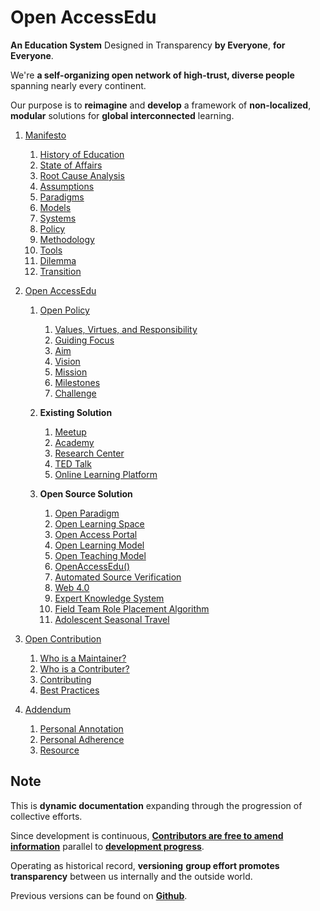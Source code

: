 # Open AccessEdu

**An Education System** Designed in Transparency **by Everyone**, **for
Everyone**.

We're **a self-organizing open network of high-trust, diverse people** spanning
nearly every continent.

Our purpose is to **reimagine** and **develop** a framework of
**non-localized**, **modular** solutions for **global interconnected** learning.

1.  [Manifesto](documentation/manifesto/manifesto.md)

    1. [History of Education](documentation/manifesto/history.md)
    2. [State of Affairs](documentation/manifesto/affairs.md)
    3. [Root Cause Analysis](documentation/manifesto/analysis.md)
    4. [Assumptions](documentation/manifesto/assumption.md)
    5. [Paradigms](documentation/manifesto/paradigms.md)
    6. [Models](documentation/manifesto/model.md)
    7. [Systems](documentation/manifesto/systems.md)
    8. [Policy](documentation/manifesto/policy.md)
    9. [Methodology](documentation/manifesto/methodology.md)
    10. [Tools](documentation/manifesto/tools.md)
    11. [Dilemma](documentation/manifesto/dilemma.md)
    12. [Transition](documentation/manifesto/transition.md)

2.  [Open AccessEdu](readme.md)

    1. [Open Policy](documentation/policy/openpolicy.md)

       1. [Values, Virtues, and Responsibility](documentation/policy/values.md)
       2. [Guiding Focus](documentation/policy/focus.md)
       3. [Aim](documentation/policy/aim.md)
       4. [Vision](documentation/policy/vision.md)
       5. [Mission](documentation/policy/mission.md)
       6. [Milestones](documentation/policy/milestone.md)
       7. [Challenge](documentation/policy/challenge.md)

    2. **Existing Solution**

       1. [Meetup](documentation/solutions/meetup.md)
       2. [Academy](documentation/solutions/academy.md)
       3. [Research Center](documentation/solutions/research.md)
       4. [TED Talk](documentation/solutions/ted.md)
       5. [Online Learning Platform](documentation/solutions/learningplatform.md)

    3. **Open Source Solution**

       1. [Open Paradigm](documentation/solutions/paradigm.md)
       2. [Open Learning Space](documentation/solutions/space.md)
       3. [Open Access Portal](documentation/solutions/portal.md)
       4. [Open Learning Model](documentation/solutions/learning.md)
       5. [Open Teaching Model](documentation/solutions/teaching.md)
       6. [OpenAccessEdu()](documentation/solutions/platform.md)
       7. [Automated Source Verification](documentation/solutions/verification.md)
       8. [Web 4.0](documentation/solutions/web4.md)
       9. [Expert Knowledge System](documentation/solutions/knowledge.md)
       10. [Field Team Role Placement Algorithm](documentation/solutions/algorithm.md)
       11. [Adolescent Seasonal Travel](documentation/solutions/travel.md)

3.  [Open Contribution](documentation/contribution/contribution.md)

    1. [Who is a Maintainer?](documentation/contribution/maintainer.md)
    2. [Who is a Contributer?](documentation/contribution/contributor.md)
    3. [Contributing](documentation/contribution/contributing.md)
    4. [Best Practices](documentation/contribution/practices.md)

4.  [Addendum](documentation/addendum/addendum.md)

    1. [Personal Annotation](documentation/addendum/annotation.md)
    2. [Personal Adherence](documentation/addendum/adherence.md)
    3. [Resource](documentation/addendum/resource.md)

## Note

This is **dynamic documentation** expanding through the progression of
collective efforts.

Since development is continuous,
**[Contributors are free to amend information]()** parallel to
**[development progress]()**.

Operating as historical record, **versioning** **group effort promotes
transparency** between us internally and the outside world.

Previous versions can be found on
**[Github](https://github.com/briancrink/accessedu/releases)**.
